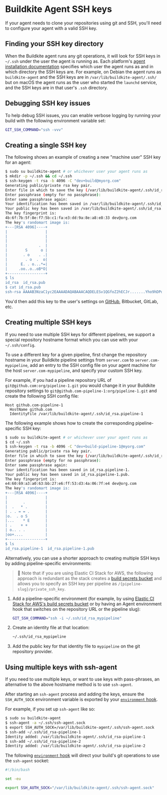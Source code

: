 # Buildkite Agent SSH keys

If your agent needs to clone your repositories using git and SSH, you'll need to configure your agent with a valid SSH key.


## Finding your SSH key directory

When the Buildkite agent runs any git operations, it will look for SSH keys in `~/.ssh` under the user the agent is running as. Each platform's [agent installation documentation](/docs/agent/v3/installation) specifies which user the agent runs as and in which directory the SSH keys are. For example, on Debian the agent runs as `buildkite-agent` and the SSH keys are in `/var/lib/buildkite-agent/.ssh/` but on macOS the agent runs as the user who started the `launchd` service, and the SSH keys are in that user's `.ssh` directory.

## Debugging SSH key issues

To help debug SSH issues, you can enable verbose logging by running your build with the following environment variable set:

```bash
GIT_SSH_COMMAND="ssh -vvv"
```

## Creating a single SSH key

The following shows an example of creating a new "machine user" SSH key for an agent:

```bash
$ sudo su buildkite-agent # or whichever user your agent runs as
$ mkdir -p ~/.ssh && cd ~/.ssh
$ ssh-keygen -t rsa -b 4096 -C "dev+build@myorg.com"
Generating public/private rsa key pair.
Enter file in which to save the key (/var/lib/buildkite-agent/.ssh/id_rsa):
Enter passphrase (empty for no passphrase):
Enter same passphrase again:
Your identification has been saved in /var/lib/buildkite-agent/.ssh/id_rsa.
Your public key has been saved in /var/lib/buildkite-agent/.ssh/id_rsa.pub.
The key fingerprint is:
4b:6f:7b:5f:8e:f7:5b:c1:fa:e3:dd:9a:8e:a8:e8:33 dev@org.com
The key's randomart image is:
+---[RSA 4096]----+
|                 |
|                 |
|                 |
|              .  |
|        S      o |
|       . o    . .|
|        . o  .  o|
|      E. . o...*=|
|     .oo..o..oB*O|
+-----------------+
$ ls
id_rsa  id_rsa.pub
$ cat id_rsa.pub
ssh-rsa AAAAB3NzaC1yc2EAAAADAQABAAACAQDELESv1QGfoZ2hECJr.......Yho9hDPoNefDbcdZM4NdKWTVmyNGQo6YTzw== dev+build@myorg.com
```

You'd then add this key to the user's settings on [GitHub](/docs/agent/v3/github-ssh-keys), Bitbucket, GitLab, etc.

## Creating multiple SSH keys

If you need to use multiple SSH keys for different pipelines, we support a special repository hostname format which you can use with your `~/.ssh/config`.

To use a different key for a given pipeline, first change the repository hostname in your Buildkite pipeline settings from `server.com` to `server.com-mypipeline`, add an entry to the SSH config file on your agent machine for the host `server.com-mypipeline`, and specify your custom SSH key.

For example, if you had a pipeline repository URL of `git@github.com:org/pipeline-1.git` you would change it in your Buildkite repository settings to `git@github.com-pipeline-1:org/pipeline-1.git` and create the following SSH config file:

```
Host github.com-pipeline-1
  HostName github.com
  IdentityFile /var/lib/buildkite-agent/.ssh/id_rsa.pipeline-1
```

The following example shows how to create the corresponding pipeline-specific SSH key:

```bash
$ sudo su buildkite-agent # or whichever user your agent runs as
$ cd ~/.ssh
$ ssh-keygen -t rsa -b 4096 -C "dev+build-pipeline-1@myorg.com"
Generating public/private rsa key pair.
Enter file in which to save the key (/var/lib/buildkite-agent/.ssh/id_rsa): id_rsa.pipeline-1
Enter passphrase (empty for no passphrase):
Enter same passphrase again:
Your identification has been saved in id_rsa.pipeline-1.
Your public key has been saved in id_rsa.pipeline-1.pub.
The key fingerprint is:
e4:60:69:a3:a0:63:bb:27:e6:ff:53:d3:4a:06:7f:e4 dev@org.com
The key's randomart image is:
+---[RSA 4096]----+
|                 |
|       .         |
|  .   * .        |
| . . = = .       |
|o.  . o S        |
|...    * E       |
| .    + +        |
| o.. . .         |
|oo+....          |
+-----------------+
$ ls
id_rsa.pipeline-1  id_rsa.pipeline-1.pub
```

Alternatively, you can use a shorter approach to creating multiple SSH keys by adding pipeline-specific environments:

>📘
> Note that if you are using Elastic CI Stack for AWS, the following approach is redundant as the stack creates a [build secrets bucket](/docs/agent/v3/aws/elastic-ci-stack/ec2-linux-and-windows/secrets-bucket) and allows you to specify an SSH key per pipeline as `/{pipeline-slug}/private_ssh_key`.

1. Add a pipeline-specific environment (for example, by using [Elastic CI Stack for AWS's build secrets bucket](/docs/agent/v3/aws/elastic-ci-stack/ec2-linux-and-windows/secrets-bucket) or by having an Agent environment hook that switches on the repository URL or the pipeline slug):  

    ```bash
    GIT_SSH_COMMAND="ssh -i ~/.ssh/id_rsa_mypipeline"
    ```
2. Create an identity file at that location:

    ```bash
    ~/.ssh/id_rsa_mypipeline
    ```
3. Add the public key for that identity file to `mypipeline` on the git repository provider.  

## Using multiple keys with ssh-agent

If you need to use multiple keys, or want to use keys with pass-phrases, an alternative to the above hostname method is to use `ssh-agent`.

After starting an `ssh-agent` process and adding the keys, ensure the `SSH_AUTH_SOCK` environment variable is exported by your [`environment` hook](/docs/agent/v3/hooks#job-lifecycle-hooks).

For example, if you set up `ssh-agent` like so:

```bash
$ sudo su buildkite-agent
$ ssh-agent -a ~/.ssh/ssh-agent.sock
$ export SSH_AUTH_SOCK=/var/lib/buildkite-agent/.ssh/ssh-agent.sock
$ ssh-add ~/.ssh/id_rsa-pipeline-1
Identity added: /var/lib/buildkite-agent/.ssh/id_rsa-pipeline-1
$ ssh-add ~/.ssh/id_rsa-pipeline-2
Identity added: /var/lib/buildkite-agent/.ssh/id_rsa-pipeline-2
```

The following [`environment` hook](/docs/agent/v3/hooks#job-lifecycle-hooks)
will direct your build's git operations to use the `ssh-agent` socket:

```bash
#!/bin/bash

set -eu

export SSH_AUTH_SOCK="/var/lib/buildkite-agent/.ssh/ssh-agent.sock"
```
